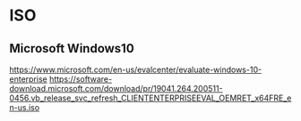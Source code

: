 # ISO

## Microsoft Windows10 
https://www.microsoft.com/en-us/evalcenter/evaluate-windows-10-enterprise
https://software-download.microsoft.com/download/pr/19041.264.200511-0456.vb_release_svc_refresh_CLIENTENTERPRISEEVAL_OEMRET_x64FRE_en-us.iso

